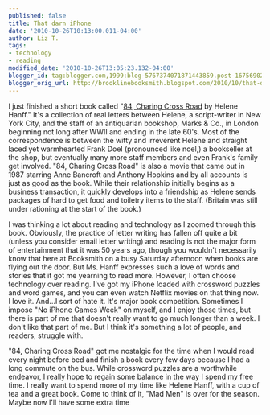 ```yaml
---
published: false
title: That darn iPhone
date: '2010-10-26T10:13:00.011-04:00'
author: Liz T.
tags:
- technology
- reading
modified_date: '2010-10-26T13:05:23.132-04:00'
blogger_id: tag:blogger.com,1999:blog-5767374071871443859.post-1675690257442013870
blogger_orig_url: http://brooklinebooksmith.blogspot.com/2010/10/that-darn-iphone.html
---
```

I just finished a short book called "[84, Charing Cross Road](http://www.brooklinebooksmith-shop.com/book/9780140143508) by Helene Hanff." It's a collection of real letters between Helene, a script-writer in New York City, and the staff of an antiquarian bookshop, Marks & Co., in London beginning not long after WWII and ending in the late 60's. Most of the correspondence is between the witty and irreverent Helene and straight laced yet warmhearted Frank Doel (pronounced like noel,) a bookseller at the shop, but eventually many more staff members and even Frank's family get involved. "84, Charing Cross Road" is also a movie that came out in 1987 starring Anne Bancroft and Anthony Hopkins and by all accounts is just as good as the book. While their relationship initially begins as a business transaction, it quickly develops into a friendship as Helene sends packages of hard to get food and toiletry items to the staff. (Britain was still under rationing at the start of the book.)

I was thinking a lot about reading and technology as I zoomed through this book. Obviously, the practice of letter writing has fallen off quite a bit (unless you consider email letter writing) and reading is not the major form of entertainment that it was 50 years ago, though you wouldn't necessarily know that here at Booksmith on a busy Saturday afternoon when books are flying out the door. But Ms. Hanff expresses such a love of words and stories that it got me yearning to read more. However, I often choose technology over reading. I've got my iPhone loaded with crossword puzzles and word games, and you can even watch Netflix movies on that thing now. I love it. And...I sort of hate it. It's major book competition. Sometimes I impose "No iPhone Games Week" on myself, and I enjoy those times, but there is part of me that doesn't really want to go much longer than a week. I don't like that part of me. But I think it's something a lot of people, and readers, struggle with.

"84, Charing Cross Road" got me nostalgic for the time when I would read every night before bed and finish a book every few days because I had a long commute on the bus. While crossword puzzles are a worthwhile endeavor, I really hope to regain some balance in the way I spend my free time. I really want to spend more of my time like Helene Hanff, with a cup of tea and a great book. Come to think of it, "Mad Men" is over for the season. Maybe now I'll have some extra time